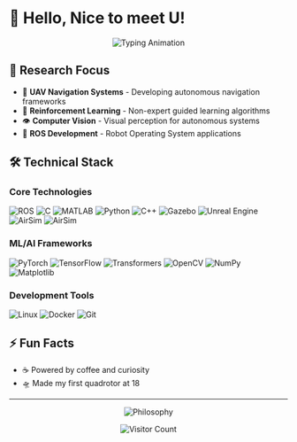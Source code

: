 # 👋 Hello, Nice to meet U!

<div align="center">
  <img src="https://readme-typing-svg.herokuapp.com?font=Fira+Code&size=22&duration=3000&pause=1000&color=39FF14&center=true&vCenter=true&width=600&lines=Ph.D.+in+Control+Science+and+Engineering;Robotics+Engineer;Reinforcement+Learning+Researcher;Computer+Vision+Developer" alt="Typing Animation" />
</div>

## 🎯 Research Focus

- 🚁 **UAV Navigation Systems** - Developing autonomous navigation frameworks
- 🤖 **Reinforcement Learning** - Non-expert guided learning algorithms  
- 👁️ **Computer Vision** - Visual perception for autonomous systems
- 📡 **ROS Development** - Robot Operating System applications

## 🛠️ Technical Stack

### Core Technologies
![ROS](https://img.shields.io/badge/ROS-22314E?style=flat-square&logo=ros&logoColor=white)
![C](https://img.shields.io/badge/C-A8B9CC?style=flat-square&logo=c&logoColor=black)
![MATLAB](https://img.shields.io/badge/MATLAB-0076A8?style=flat-square&logo=mathworks&logoColor=white)
![Python](https://img.shields.io/badge/Python-3776AB?style=flat-square&logo=python&logoColor=white)
![C++](https://img.shields.io/badge/C++-00599C?style=flat-square&logo=c%2B%2B&logoColor=white)
![Gazebo](https://img.shields.io/badge/Gazebo-FF6600?style=flat-square&logo=gazebo&logoColor=white)
![Unreal Engine](https://img.shields.io/badge/Unreal%20Engine-313131?style=flat-square&logo=unrealengine&logoColor=white)
![AirSim](https://img.shields.io/badge/AirSim-0078D4?style=flat-square&logo=microsoft&logoColor=white)
![AirSim](https://img.shields.io/badge/AirSim-00BCF2?style=flat-square&logo=microsoft&logoColor=white)

### ML/AI Frameworks
![PyTorch](https://img.shields.io/badge/PyTorch-EE4C2C?style=flat-square&logo=pytorch&logoColor=white)
![TensorFlow](https://img.shields.io/badge/TensorFlow-FF6F00?style=flat-square&logo=tensorflow&logoColor=white)
![Transformers](https://img.shields.io/badge/Transformers-FF6F00?style=flat-square&logo=huggingface&logoColor=white)
![OpenCV](https://img.shields.io/badge/OpenCV-27338e?style=flat-square&logo=OpenCV&logoColor=white)
![NumPy](https://img.shields.io/badge/NumPy-013243?style=flat-square&logo=numpy&logoColor=white)
![Matplotlib](https://img.shields.io/badge/Matplotlib-11557c?style=flat-square&logo=matplotlib&logoColor=white)

### Development Tools
![Linux](https://img.shields.io/badge/Linux-FCC624?style=flat-square&logo=linux&logoColor=black)
![Docker](https://img.shields.io/badge/Docker-2496ED?style=flat-square&logo=docker&logoColor=white)
![Git](https://img.shields.io/badge/Git-F05032?style=flat-square&logo=git&logoColor=white)


## ⚡ Fun Facts

- ☕ Powered by coffee and curiosity
- 🛸 Made my first quadrotor at 18

---

<div align="center">
  
<div align="center">
  <img src="https://readme-typing-svg.herokuapp.com?font=Fira+Code&size=16&duration=4000&pause=2000&color=39FF14&center=true&vCenter=true&width=800&lines=The+future+belongs+to+those+who+can+navigate...;both+the+digital+and+physical+worlds+seamlessly." alt="Philosophy" />
</div>

![Visitor Count](https://komarev.com/ghpvc/?username=Nathanielneil&color=green&style=flat-square&label=Visitors)
</div>

